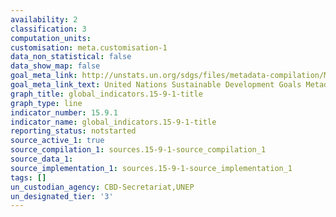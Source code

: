 ```yaml
---
availability: 2
classification: 3
computation_units:
customisation: meta.customisation-1
data_non_statistical: false
data_show_map: false
goal_meta_link: http://unstats.un.org/sdgs/files/metadata-compilation/Metadata-Goal-15.pdf
goal_meta_link_text: United Nations Sustainable Development Goals Metadata (pdf 456kB)
graph_title: global_indicators.15-9-1-title
graph_type: line
indicator_number: 15.9.1
indicator_name: global_indicators.15-9-1-title
reporting_status: notstarted
source_active_1: true
source_compilation_1: sources.15-9-1-source_compilation_1
source_data_1:
source_implementation_1: sources.15-9-1-source_implementation_1
tags: []
un_custodian_agency: CBD-Secretariat,UNEP
un_designated_tier: '3'
---
```

